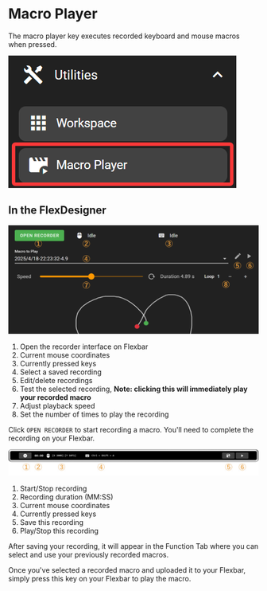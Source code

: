 # Macro Player

The macro player key executes recorded keyboard and mouse macros when pressed.

![1744986195408](image/macro_player/1744986195408.png)

## In the FlexDesigner

![1744986859802](image/macro_player/1744986859802.png)

1. Open the recorder interface on Flexbar
2. Current mouse coordinates
3. Currently pressed keys
4. Select a saved recording
5. Edit/delete recordings
6. Test the selected recording, **Note: clicking this will immediately play your recorded macro**
7. Adjust playback speed
8. Set the number of times to play the recording

Click `OPEN RECORDER` to start recording a macro. You'll need to complete the recording on your Flexbar.

![1744986676793](image/macro_player/1744986676793.png)

1. Start/Stop recording
2. Recording duration (MM:SS)
3. Current mouse coordinates
4. Currently pressed keys
5. Save this recording
6. Play/Stop this recording

After saving your recording, it will appear in the Function Tab where you can select and use your previously recorded macros.

Once you've selected a recorded macro and uploaded it to your Flexbar, simply press this key on your Flexbar to play the macro.
